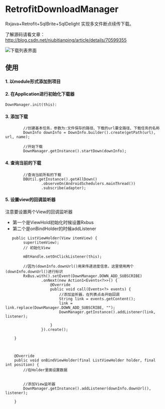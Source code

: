 # RetrofitDownloadManager
Rxjava+Retrofit+SqlBrite+SqlDelight 实现多文件断点续传下载。

了解源码请看文章： http://blog.csdn.net/niubitianping/article/details/70599355

![下载列表界面](http://img.blog.csdn.net/20170424162245229?watermark/2/text/aHR0cDovL2Jsb2cuY3Nkbi5uZXQvbml1Yml0aWFucGluZw==/font/5a6L5L2T/fontsize/400/fill/I0JBQkFCMA==/dissolve/70/gravity/SouthEast)

## **使用**


#### **1. 以module形式添加到项目**


#### **2. 在Application进行初始化下载器**

```
DownManager.init(this):
```

#### **3. 添加下载**

```
        //创建基本任务，参数为:文件保存的路径、下载的url要全路径、下载任务的名称
        DownInfo downInfo = DownInfo.builder().create(getPath(url), url, name);
        
        //开始下载
        DownManager.getInstance().startDown(downInfo);
```

#### **4. 查询当前的下载**

```
        //查询当前所有的下载
        DBUtil.getInstance().getAllDown()
                .observeOn(AndroidSchedulers.mainThread())
                .subscribe(adapter);
```

#### **5. 设置view的回调监听器**

注意要设置两个View的回调监听器
 - 第一个是ViewHold初始化时候设置Rxbus
 - 第二个是onBindHolder的时候addListener


```
   public ListViewHolder(View itemView) {
        super(itemView);
        // 初始化View

        mBtHandle.setOnClickListener(this);

        //因为(downInfo.downUrl()用来传递进度信息，这里使用两个(downInfo.downUrl()进行标识
        RxBus.with().setEvent(DownManager.DOWN_ADD_SUBSCRIBE)
                .onNext(new Action1<Events<?>>() {
                    @Override
                    public void call(Events<?> events) {
                        //添加监听器，在列表点击开始回调
                        String link = events.getContent();
                        link = link.replace(DownManager.DOWN_ADD_SUBSCRIBE, "");
                        DownManager.getInstance().addListener(link, listener);

                    }
                }).create();

    }



```


```
    @Override
    public void onBindViewHolder(final ListViewHolder holder, final int position) {
        //在Holder里面设置数据
 

        //添加View监听器
        DownManager.getInstance().addListener(downInfo.downUrl(), listener);

    }
```



